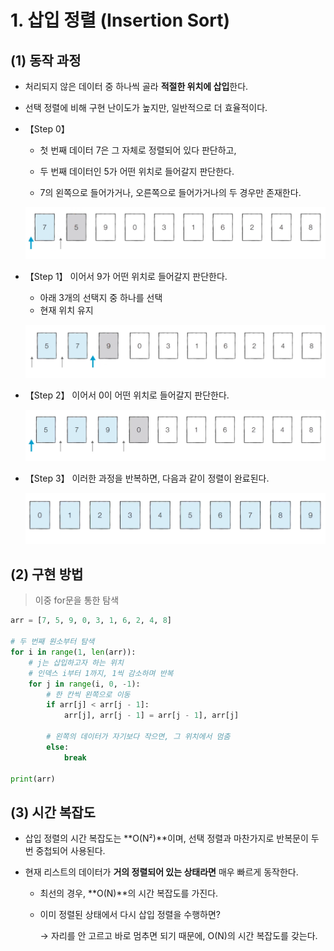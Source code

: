 # 1. 삽입 정렬 (Insertion Sort)

## (1) 동작 과정

- 처리되지 않은 데이터 중 하나씩 골라 **적절한 위치에 삽입**한다.

- 선택 정렬에 비해 구현 난이도가 높지만, 일반적으로 더 효율적이다.



- 【Step 0】

  - 첫 번째 데이터 7은 그 자체로 정렬되어 있다 판단하고,

  - 두 번째 데이터인 5가 어떤 위치로 들어갈지 판단한다.

  - 7의 왼쪽으로 들어가거나, 오른쪽으로 들어가거나의 두 경우만 존재한다.

  ![image-20220716184141459](Assets/06_Insertion-Sort.assets/image-20220716184141459.png)

- 【Step 1】 이어서 9가 어떤 위치로 들어갈지 판단한다.

  - 아래 3개의 선택지 중 하나를 선택
  - 현재 위치 유지

  ![image-20220716184301098](Assets/06_Insertion-Sort.assets/image-20220716184301098.png)

- 【Step 2】 이어서 0이 어떤 위치로 들어갈지 판단한다.

  ![image-20220716184428853](Assets/06_Insertion-Sort.assets/image-20220716184428853.png)

- 【Step 3】 이러한 과정을 반복하면, 다음과 같이 정렬이 완료된다.

  ![image-20220716184538984](Assets/06_Insertion-Sort.assets/image-20220716184538984.png)



## (2) 구현 방법

> 이중 for문을 통한 탐색

```python
arr = [7, 5, 9, 0, 3, 1, 6, 2, 4, 8]

# 두 번째 원소부터 탐색
for i in range(1, len(arr)):
    # j는 삽입하고자 하는 위치
    # 인덱스 i부터 1까지, 1씩 감소하며 반복
    for j in range(i, 0, -1):
        # 한 칸씩 왼쪽으로 이동
        if arr[j] < arr[j - 1]:
            arr[j], arr[j - 1] = arr[j - 1], arr[j]
        
        # 왼쪽의 데이터가 자기보다 작으면, 그 위치에서 멈춤
    	else:
            break

print(arr)
```



## (3) 시간 복잡도

- 삽입 정렬의 시간 복잡도는 **O(N²)**이며, 선택 정렬과 마찬가지로 반복문이 두 번 중첩되어 사용된다.

- 현재 리스트의 데이터가 **거의 정렬되어 있는 상태라면** 매우 빠르게 동작한다.

  - 최선의 경우, **O(N)**의 시간 복잡도를 가진다.

  - 이미 정렬된 상태에서 다시 삽입 정렬을 수행하면? 

    → 자리를 안 고르고 바로 멈추면 되기 때문에, O(N)의 시간 복잡도를 갖는다.